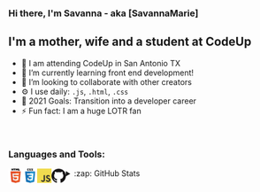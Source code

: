 ### Hi there, I'm Savanna - aka [SavannaMarie]
## I'm a mother, wife and a student at CodeUp

- 🔭 I am attending CodeUp in San Antonio TX
- 🌱 I’m currently learning front end development!
- 👯 I’m looking to collaborate with other creators
- ⚙️ I use daily: `.js`, `.html`, `.css`
- 💎 2021 Goals: Transition into a developer career
- ⚡ Fun fact: I am a huge LOTR fan
<br />

### Languages and Tools:
<img align="left" alt="HTML5" width="26px" src="https://raw.githubusercontent.com/github/explore/80688e429a7d4ef2fca1e82350fe8e3517d3494d/topics/html/html.png" />
<img align="left" alt="CSS3" width="26px" src="https://raw.githubusercontent.com/github/explore/80688e429a7d4ef2fca1e82350fe8e3517d3494d/topics/css/css.png" />
<img align="left" alt="JavaScript" width="26px" src="https://raw.githubusercontent.com/github/explore/80688e429a7d4ef2fca1e82350fe8e3517d3494d/topics/javascript/javascript.png" />
<img align="left" alt="GitHub" width="26px" src="https://raw.githubusercontent.com/github/explore/78df643247d429f6cc873026c0622819ad797942/topics/github/github.png" />

<details>
  <summary>:zap: GitHub Stats</summary>

  [![SavannaMarie's GitHub stats](https://github-readme-stats.vercel.app/api?username=SavannaMarie)]

</details>
